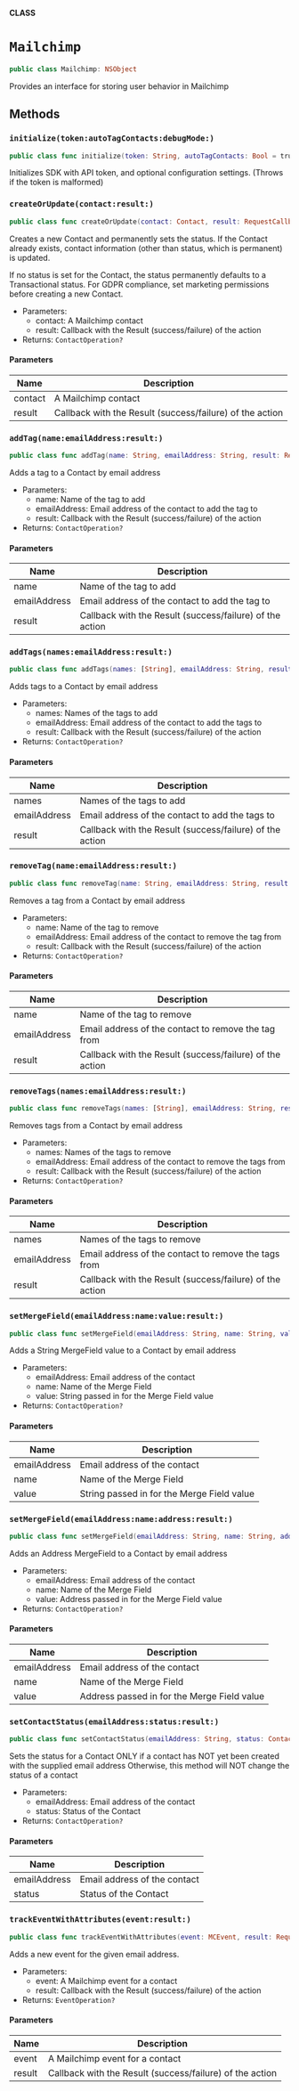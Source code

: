 **CLASS**

# `Mailchimp`

```swift
public class Mailchimp: NSObject
```

Provides an interface for storing user behavior in Mailchimp

## Methods
### `initialize(token:autoTagContacts:debugMode:)`

```swift
public class func initialize(token: String, autoTagContacts: Bool = true, debugMode: Bool = false) throws
```

Initializes SDK with API token, and optional configuration settings.
(Throws if the token is malformed)

### `createOrUpdate(contact:result:)`

```swift
public class func createOrUpdate(contact: Contact, result: RequestCallback? = nil) -> ContactOperation?
```

Creates a new Contact and permanently sets the status. If the Contact already exists, contact
information (other than status, which is permanent) is updated.

If no status is set for the Contact, the status permanently defaults to a Transactional status.
For GDPR compliance, set marketing permissions before creating a new Contact.

- Parameters:
    - contact: A Mailchimp contact
    - result: Callback with the Result (success/failure) of the action
- Returns: `ContactOperation?`

#### Parameters

| Name | Description |
| ---- | ----------- |
| contact | A Mailchimp contact |
| result | Callback with the Result (success/failure) of the action |

### `addTag(name:emailAddress:result:)`

```swift
public class func addTag(name: String, emailAddress: String, result: RequestCallback? = nil) -> ContactOperation?
```

Adds a tag to a Contact by email address

- Parameters:
    - name: Name of the tag to add
    - emailAddress: Email address of the contact to add the tag to
    - result: Callback with the Result (success/failure) of the action
- Returns: `ContactOperation?`

#### Parameters

| Name | Description |
| ---- | ----------- |
| name | Name of the tag to add |
| emailAddress | Email address of the contact to add the tag to |
| result | Callback with the Result (success/failure) of the action |

### `addTags(names:emailAddress:result:)`

```swift
public class func addTags(names: [String], emailAddress: String, result: RequestCallback? = nil) -> ContactOperation?
```

Adds tags to a Contact by email address

- Parameters:
    - names: Names of the tags to add
    - emailAddress: Email address of the contact to add the tags to
    - result: Callback with the Result (success/failure) of the action
- Returns: `ContactOperation?`

#### Parameters

| Name | Description |
| ---- | ----------- |
| names | Names of the tags to add |
| emailAddress | Email address of the contact to add the tags to |
| result | Callback with the Result (success/failure) of the action |

### `removeTag(name:emailAddress:result:)`

```swift
public class func removeTag(name: String, emailAddress: String, result: RequestCallback? = nil) -> ContactOperation?
```

Removes a tag from a Contact by email address

- Parameters:
    - name: Name of the tag to remove
    - emailAddress: Email address of the contact to remove the tag from
    - result: Callback with the Result (success/failure) of the action
- Returns: `ContactOperation?`

#### Parameters

| Name | Description |
| ---- | ----------- |
| name | Name of the tag to remove |
| emailAddress | Email address of the contact to remove the tag from |
| result | Callback with the Result (success/failure) of the action |

### `removeTags(names:emailAddress:result:)`

```swift
public class func removeTags(names: [String], emailAddress: String, result: RequestCallback? = nil) -> ContactOperation?
```

Removes tags from a Contact by email address

- Parameters:
    - names: Names of the tags to remove
    - emailAddress: Email address of the contact to remove the tags from
    - result: Callback with the Result (success/failure) of the action
- Returns: `ContactOperation?`

#### Parameters

| Name | Description |
| ---- | ----------- |
| names | Names of the tags to remove |
| emailAddress | Email address of the contact to remove the tags from |
| result | Callback with the Result (success/failure) of the action |

### `setMergeField(emailAddress:name:value:result:)`

```swift
public class func setMergeField(emailAddress: String, name: String, value: String, result: RequestCallback? = nil) -> ContactOperation?
```

Adds a String MergeField value to a Contact by email address

- Parameters:
    - emailAddress: Email address of the contact
    - name: Name of the Merge Field
    - value: String passed in for the Merge Field value
- Returns: `ContactOperation?`

#### Parameters

| Name | Description |
| ---- | ----------- |
| emailAddress | Email address of the contact |
| name | Name of the Merge Field |
| value | String passed in for the Merge Field value |

### `setMergeField(emailAddress:name:address:result:)`

```swift
public class func setMergeField(emailAddress: String, name: String, address: MCAddress, result: RequestCallback? = nil) -> ContactOperation?
```

Adds an Address MergeField to a Contact by email address

- Parameters:
    - emailAddress: Email address of the contact
    - name: Name of the Merge Field
    - value: Address passed in for the Merge Field value
- Returns: `ContactOperation?`

#### Parameters

| Name | Description |
| ---- | ----------- |
| emailAddress | Email address of the contact |
| name | Name of the Merge Field |
| value | Address passed in for the Merge Field value |

### `setContactStatus(emailAddress:status:result:)`

```swift
public class func setContactStatus(emailAddress: String, status: Contact.Status, result: RequestCallback? = nil) -> ContactOperation?
```

Sets the status for a Contact ONLY if a contact has NOT yet been created with the supplied email address
Otherwise, this method will NOT change the status of a contact

- Parameters:
    - emailAddress: Email address of the contact
    - status: Status of the Contact
- Returns: `ContactOperation?`

#### Parameters

| Name | Description |
| ---- | ----------- |
| emailAddress | Email address of the contact |
| status | Status of the Contact |

### `trackEventWithAttributes(event:result:)`

```swift
public class func trackEventWithAttributes(event: MCEvent, result: RequestCallback? = nil) -> EventOperation?
```

Adds a new event for the given email address.

- Parameters:
    - event: A Mailchimp event for a contact
    - result: Callback with the Result (success/failure) of the action
- Returns: `EventOperation?`

#### Parameters

| Name | Description |
| ---- | ----------- |
| event | A Mailchimp event for a contact |
| result | Callback with the Result (success/failure) of the action |